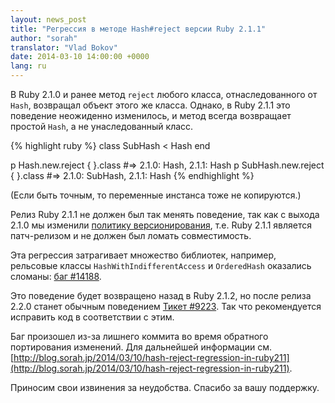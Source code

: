 ```yaml
---
layout: news_post
title: "Регрессия в методе Hash#reject версии Ruby 2.1.1"
author: "sorah"
translator: "Vlad Bokov"
date: 2014-03-10 14:00:00 +0000
lang: ru
---
```


В Ruby 2.1.0 и ранее метод `reject` любого класса, отнаследованного от `Hash`,
возвращал объект этого же класса.
Однако, в Ruby 2.1.1 это поведение неожиденно изменилось, и метод всегда возвращает
простой `Hash`, а не унаследованный класс.

{% highlight ruby %}
class SubHash < Hash
end

p Hash.new.reject { }.class
#=> 2.1.0: Hash, 2.1.1: Hash
p SubHash.new.reject { }.class
#=> 2.1.0: SubHash, 2.1.1: Hash
{% endhighlight %}

(Если быть точным, то переменные инстанса тоже не копируются.)

Релиз Ruby 2.1.1 не должен был так менять поведение, так как с выхода 2.1.0
мы изменили [политику версионирования](https://www.ruby-lang.org/ru/news/2013/12/21/ruby-version-policy-changes-with-2-1-0/),
т.е. Ruby 2.1.1 является патч-релизом и не должен был ломать совместимость.

Эта регрессия затрагивает множество библиотек, например, рельсовые классы
`HashWithIndifferentAccess` и `OrderedHash` оказались сломаны:
[баг #14188](https://github.com/rails/rails/issues/14188).

Это поведение будет возвращено назад в Ruby 2.1.2, но после релиза 2.2.0
станет обычным поведением [Тикет #9223](https://bugs.ruby-lang.org/issues/9223).
Так что рекомендуется исправить код в соответствии с этим.

Баг произошел из-за лишнего коммита во время обратного портирования изменений.
Для дальнейшей информации см.
[http://blog.sorah.jp/2014/03/10/hash-reject-regression-in-ruby211](http://blog.sorah.jp/2014/03/10/hash-reject-regression-in-ruby211).

Приносим свои извинения за неудобства.
Спасибо за вашу поддержку.
